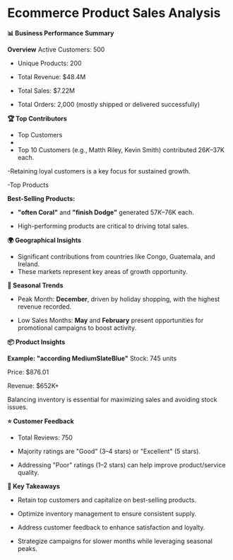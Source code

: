 # Ecommerce Product Sales Analysis


**📊 Business Performance Summary**

**Overview**
Active Customers: 500

- Unique Products: 200

- Total Revenue: $48.4M

- Total Sales: $7.22M

- Total Orders: 2,000 (mostly shipped or delivered successfully)


**🏆 Top Contributors**

- Top Customers
- 
- Top 10 Customers (e.g., Matth Riley, Kevin Smith) contributed $26K–$37K each.
  
-Retaining loyal customers is a key focus for sustained growth.

-Top Products

**Best-Selling Products:**
- **"often Coral"** and **"finish Dodge"** generated $57K–$76K each.
  
- High-performing products are critical to driving total sales.

**🌍 Geographical Insights**

- Significant contributions from countries like Congo, Guatemala, and Ireland.
- These markets represent key areas of growth opportunity.

**📅 Seasonal Trends**

- Peak Month: **December**, driven by holiday shopping, with the highest revenue recorded.
  
- Low Sales Months: **May** and **February** present opportunities for promotional campaigns to boost activity.

**📦 Product Insights**

**Example: "according MediumSlateBlue"**
Stock: 745 units

Price: $876.01

Revenue: $652K+

Balancing inventory is essential for maximizing sales and avoiding stock issues.

**⭐ Customer Feedback**

- Total Reviews: 750
  
- Majority ratings are "Good" (3–4 stars) or "Excellent" (5 stars).
  
- Addressing "Poor" ratings (1–2 stars) can help improve product/service quality.
  
**🔑 Key Takeaways**

- Retain top customers and capitalize on best-selling products.
  
- Optimize inventory management to ensure consistent supply.
  
- Address customer feedback to enhance satisfaction and loyalty.
  
- Strategize campaigns for slower months while leveraging seasonal peaks.
